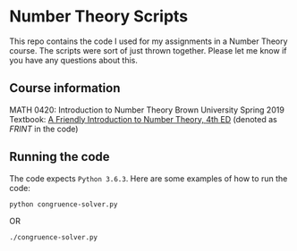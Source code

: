 # Number Theory Scripts

This repo contains the code I used for my assignments in a Number Theory course. The scripts were sort of just thrown together. Please let me know if you have any questions about this.

## Course information
MATH 0420: Introduction to Number Theory
Brown University
Spring 2019
Textbook: [A Friendly Introduction to Number Theory, 4th ED](https://www.math.brown.edu/~jhs/frint.html) (denoted as _FRINT_ in the code)


## Running the code
The code expects `Python 3.6.3`. Here are some examples of how to run the code:
```sh
python congruence-solver.py
```
OR
```sh
./congruence-solver.py
```